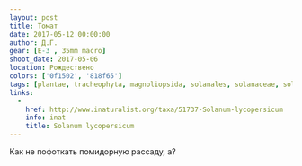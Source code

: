 ```yaml
---
layout: post
title: Томат
date: 2017-05-12 00:00:00
author: Д.Г.
gear: [E-3 , 35mm macro]
shoot_date: 2017-05-06
location: Рождествено
colors: ['0f1502', '818f65']
tags: [plantae, tracheophyta, magnoliopsida, solanales, solanaceae, solanum, solanum lycopersicum]
links:
  -
    href: http://www.inaturalist.org/taxa/51737-Solanum-lycopersicum
    info: inat
    title: Solanum lycopersicum
---
```

Как не пофоткать помидорную рассаду, а?
